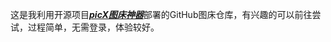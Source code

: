<html>
<body>
<p>这是我利用开源项目<a href='https://github.com/XPoet/picx' target='_blank'><b><i>picX图床神器</i></b></a>部署的GitHub图床仓库，有兴趣的可以前往尝试，过程简单，无需登录，体验较好。</p>
</body>
</html>
